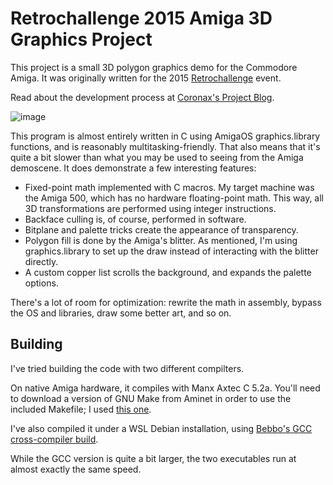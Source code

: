 # Retrochallenge 2015 Amiga 3D Graphics Project

This project is a small 3D polygon graphics demo for the Commodore Amiga. It was originally written for the 2015 [Retrochallenge](https://retrochallenge.org) event. 

Read about the development process at [Coronax's Project Blog](https://coronax.wordpress.com/projects/retrochallenge-2015-07/).

![image](https://github.com/coronax/rc2015-amiga-3d/assets/12867087/9efca50f-2c05-4fc5-98d3-d88de58a69b8)

This program is almost entirely written in C using AmigaOS graphics.library functions, and is reasonably multitasking-friendly. That also means that it's quite a bit slower than what you may be used to seeing from the Amiga demoscene. It does demonstrate a few interesting features:

- Fixed-point math implemented with C macros. My target machine was the Amiga 500, which has no hardware floating-point math. This way, all 3D transformations are performed using integer instructions.
- Backface culling is, of course, performed in software.
- Bitplane and palette tricks create the appearance of transparency.
- Polygon fill is done by the Amiga's blitter. As mentioned, I'm using graphics.library to set up the draw instead of interacting with the blitter directly. 
- A custom copper list scrolls the background, and expands the palette options.

There's a lot of room for optimization: rewrite the math in assembly, bypass the OS and libraries, draw some better art, and so on.

## Building

I've tried building the code with two different compilters. 

On native Amiga hardware, it compiles with Manx Axtec C 5.2a. You'll need to download a version of GNU Make from Aminet in order to use the included Makefile; I used [this one](http://aminet.net/package/dev/c/make-3.75-bin).

I've also compiled it under a WSL Debian installation, using [Bebbo's GCC cross-compiler build](https://github.com/bebbo/amiga-gcc).

While the GCC version is quite a bit larger, the two executables run at almost exactly the same speed.
